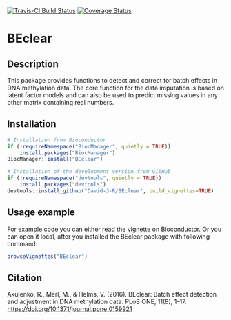 [![Travis-CI Build Status](https://travis-ci.org/David-J-R/BEclear.svg?branch=master)](https://travis-ci.org/David-J-R/BEclear)
[![Coverage Status](https://img.shields.io/codecov/c/github/David-J-R/BEclear/master.svg)](https://codecov.io/github/David-J-R/BEclear?branch=master)


# BEclear

## Description

This package provides functions to detect and correct for batch effects in
DNA methylation data. The core function for the data imputation is based on 
latent factor models and can also be used to predict missing values in any other 
matrix containing real numbers.

## Installation

```r
# Installation from Bioconductor
if (!requireNamespace("BiocManager", quietly = TRUE))
    install.packages("BiocManager")
BiocManager::install("BEclear")
```

```r
# Installation of the development version from GitHub
if (!requireNamespace("devtools", quietly = TRUE))
    install.packages("devtools")
devtools::install_github("David-J-R/BEclear", build_vignettes=TRUE)
```

## Usage example

For example code you can either read the [vignette](https://bioconductor.org/packages/devel/bioc/vignettes/BEclear/inst/doc/BEclear.html) on Bioconductor. Or you can open it local, after you installed the BEclear package with following command:

```r
browseVignettes("BEclear")
```


## Citation

Akulenko, R., Merl, M., & Helms, V. (2016). BEclear: Batch effect detection and 
adjustment in DNA methylation data. PLoS ONE, 11(8), 1–17.
https://doi.org/10.1371/journal.pone.0159921
